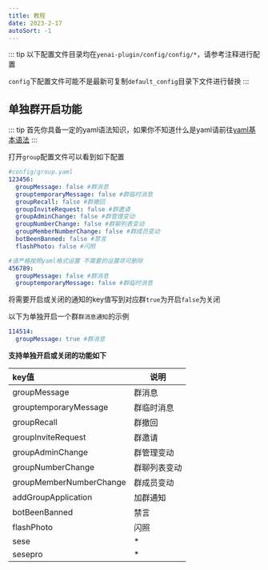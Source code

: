 ```yaml
---
title: 教程
date: 2023-2-17
autoSort: -1
---
```


::: tip
以下配置文件目录均在`yenai-plugin/config/config/*`，请参考注释进行配置

`config`下配置文件可能不是最新可复制`default_config`目录下文件进行替换
:::

## 单独群开启功能
::: tip
首先你具备一定的yaml语法知识，如果你不知道什么是yaml请前往[yaml基本语法](https://blog.csdn.net/hejian_0534/article/details/100577740)
:::

打开`group`配置文件可以看到如下配置
```yaml
#config/group.yaml
123456:
  groupMessage: false #群消息
  grouptemporaryMessage: false #群临时消息
  groupRecall: false #群撤回
  groupInviteRequest: false #群邀请
  groupAdminChange: false #群管理变动
  groupNumberChange: false #群聊列表变动
  groupMemberNumberChange: false #群成员变动
  botBeenBanned: false #禁言
  flashPhoto: false #闪照

#请严格按照yaml格式设置 不需要的设置项可删除
456789:
  groupMessage: false #群消息
  grouptemporaryMessage: false #群临时消息
```
将需要开启或关闭的通知的key值写到对应群`true`为开启`false`为关闭

以下为单独开启一个群`群消息通知`的示例
```yaml
114514:
  groupMessage: true #群消息
```

**支持单独开启或关闭的功能如下**

| key值                   | 说明         |
| :---------------------- | ------------ |
| groupMessage            | 群消息       |
| grouptemporaryMessage   | 群临时消息   |
| groupRecall             | 群撤回       |
| groupInviteRequest      | 群邀请       |
| groupAdminChange        | 群管理变动   |
| groupNumberChange       | 群聊列表变动 |
| groupMemberNumberChange | 群成员变动   |
| addGroupApplication     | 加群通知     |
| botBeenBanned           | 禁言         |
| flashPhoto              | 闪照         |
| sese                    | *            |
| sesepro                 | *            |


